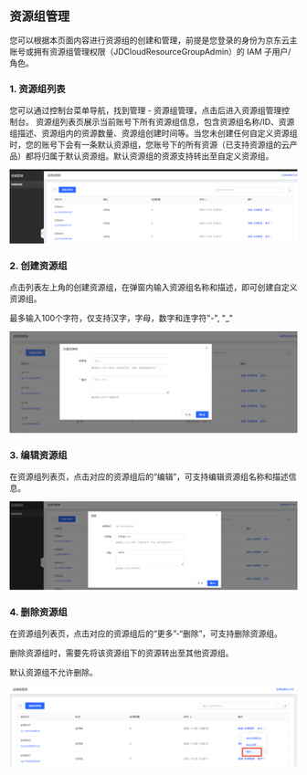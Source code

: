 ## **资源组管理**

您可以根据本页面内容进行资源组的创建和管理，前提是您登录的身份为京东云主账号或拥有资源组管理权限（JDCloudResourceGroupAdmin）的 IAM 子用户/角色。

### 1. 资源组列表

您可以通过控制台菜单导航，找到管理 - 资源组管理，点击后进入资源组管理控制台。
资源组列表页展示当前账号下所有资源组信息，包含资源组名称/ID、资源组描述、资源组内的资源数量、资源组创建时间等。当您未创建任何自定义资源组时，您的账号下会有一条默认资源组，您账号下的所有资源（已支持资源组的云产品）都将归属于默认资源组。默认资源组的资源支持转出至自定义资源组。

![rgm1](../../../image/resourcegroup/rgm1.png)

### 2. 创建资源组

点击列表左上角的创建资源组，在弹窗内输入资源组名称和描述，即可创建自定义资源组。

最多输入100个字符，仅支持汉字，字母，数字和连字符"-", "_"

![rgm2](../../../image/resourcegroup/rgm2.png)

### 3. 编辑资源组

在资源组列表页，点击对应的资源组后的“编辑”，可支持编辑资源组名称和描述信息。

![rgm3](../../../image/resourcegroup/rgm3.png)

### 4. 删除资源组 ### 

在资源组列表页，点击对应的资源组后的“更多”-“删除”，可支持删除资源组。

删除资源组时，需要先将该资源组下的资源转出至其他资源组。

默认资源组不允许删除。

![rgm4](../../../image/resourcegroup/rgm4.png)


